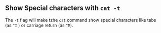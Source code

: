 ## Show Special characters with `cat -t`

The `-t` flag will make tzhe `cat` command show special characters like
tabs (as `^I` ) or carriage return (as `^M`).
